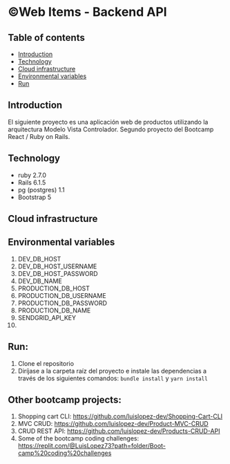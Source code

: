 # &copy;Web Items - Backend API

## Table of contents

* [Introduction](#introduction)
* [Technology](#technology)
* [Cloud infrastructure](cloud-infrastructure)
* [Environmental variables](#environmental-variables)
* [Run](#run)

## Introduction

El siguiente proyecto es una aplicación web de productos utilizando la arquitectura Modelo Vista Controlador.
Segundo proyecto del Bootcamp React / Ruby on Rails.

## Technology

* ruby 2.7.0
* Rails 6.1.5
* pg (postgres) 1.1
* Bootstrap 5

## Cloud infrastructure

## Environmental variables

1. DEV_DB_HOST
2. DEV_DB_HOST_USERNAME
3. DEV_DB_HOST_PASSWORD
4. DEV_DB_NAME
5. PRODUCTION_DB_HOST
6. PRODUCTION_DB_USERNAME
7. PRODUCTION_DB_PASSWORD
8. PRODUCTION_DB_NAME
9. SENDGRID_API_KEY
10. 
## Run:

1. Clone el repositorio
2. Diríjase a la carpeta raíz del proyecto e instale las dependencias a través de los siguientes comandos:  `bundle install` y `yarn install`

## Other bootcamp projects: 

1. Shopping cart CLI: https://github.com/luislopez-dev/Shopping-Cart-CLI
2. MVC CRUD: https://github.com/luislopez-dev/Product-MVC-CRUD
3. CRUD REST API: https://github.com/luislopez-dev/Products-CRUD-API
4. Some of the bootcamp coding challenges: https://replit.com/@LuisLopez73?path=folder/Boot-camp%20coding%20challenges